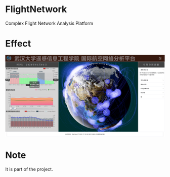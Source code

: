 # FlightNetwork
Complex Flight Network Analysis Platform  
# Effect
![image](https://github.com/hinczhang/FlightNetwork/blob/master/basic%20functions.png)  
# Note
It is part of the project.
